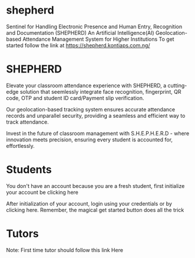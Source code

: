 # shepherd
Sentinel for Handling Electronic Presence and Human Entry, Recognition and Documentation (SHEPHERD)
An Artificial Intelligence(AI) Geolocation-based Attendance Management System for Higher Institutions
To get started follow  the link at https://shepherd.kontiaps.com.ng/

# SHEPHERD
Elevate your classroom attendance experience with SHEPHERD, a cutting-edge solution that seemlessly integrate face recognition, fingerprint, QR code, OTP and student ID card/Payment slip verification.

Our geolocation-based tracking system ensures accurate attendance records and unparallel security, providing a seamless and efficient way to track attendance.

Invest in the future of classroom management with S.H.E.P.H.E.R.D - where innovation meets precision, ensuring every student is accounted for, effortlessly.

# Students
You don't have an account because you are a fresh student, first initialize your account be clicking here

After initialization of your account, login using your credentials or by clicking here. Remember, the magical get started button does all the trick

# Tutors
Note: First time tutor should follow this link Here
